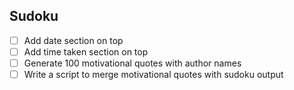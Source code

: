 ## Sudoku

-   [ ] Add date section on top
-   [ ] Add time taken section on top
-   [ ] Generate 100 motivational quotes with author names
-   [ ] Write a script to merge motivational quotes with sudoku output

